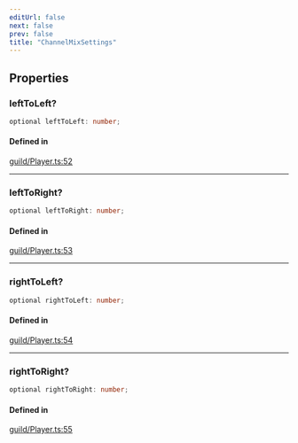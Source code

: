 ```yaml
---
editUrl: false
next: false
prev: false
title: "ChannelMixSettings"
---
```


## Properties

<a id="lefttoleft" name="lefttoleft"></a>

### leftToLeft?

```ts
optional leftToLeft: number;
```

#### Defined in

[guild/Player.ts:52](https://github.com/shipgirlproject/shoukaku/blob/761f40f7c0b54473070fa1c40602d1504a8bf167/src/guild/Player.ts#L52)

***

<a id="lefttoright" name="lefttoright"></a>

### leftToRight?

```ts
optional leftToRight: number;
```

#### Defined in

[guild/Player.ts:53](https://github.com/shipgirlproject/shoukaku/blob/761f40f7c0b54473070fa1c40602d1504a8bf167/src/guild/Player.ts#L53)

***

<a id="righttoleft" name="righttoleft"></a>

### rightToLeft?

```ts
optional rightToLeft: number;
```

#### Defined in

[guild/Player.ts:54](https://github.com/shipgirlproject/shoukaku/blob/761f40f7c0b54473070fa1c40602d1504a8bf167/src/guild/Player.ts#L54)

***

<a id="righttoright" name="righttoright"></a>

### rightToRight?

```ts
optional rightToRight: number;
```

#### Defined in

[guild/Player.ts:55](https://github.com/shipgirlproject/shoukaku/blob/761f40f7c0b54473070fa1c40602d1504a8bf167/src/guild/Player.ts#L55)
